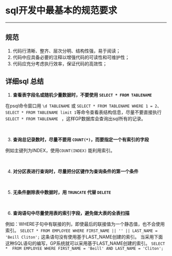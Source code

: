 
# sql开发中最基本的规范要求
----



## 规范
1. 代码行清晰、整齐、层次分明、结构性强，易于阅读；
2. 代码中应具备必要的注释以增强代码的可读性和可维护性；
3. 代码应充分考虑执行效率，保证代码的高效性；

## 详细sql 总结
1. **查看表字段名或随机少量数据时，不要使用 ` SELECT * FROM TABLENAME `**

 在psql命令窗口用 ` \d TABLENAME ` 或 ` SELECT * FROM TABLENAME WHERE 1 = 2 `、` SELECT * FROM TABLENAME limit 1 `等命令查看表结构信息，尽量不要直接执行 `SELECT * FROM TABLENAME ` ，这样GP数据库会查询出sql所有的记录。

 <br>





3. **查询总记录数时，尽量不要用 ` COUNT(*) `，而要指定一个有索引的字段**

例如主键列为INDEX，使用` COUNT(INDEX) ` 能利用索引。

<br>

4. **对分区表进行查询时，尽量把分区键作为查询条件的第一个条件**

<br>

5. **无条件删除表中数据时，用 ` TRUNCATE ` 代替 ` DELETE `**

<br>

6. **查询语句中尽量使用表的索引字段，避免做大表的全表扫描**

 例如：WHERE子句中有联接的列，即使最后的联接值为一个静态值，也不会使用索引。
 ` SELECT * FROM EMPLOYEE WHERE FIRST_NAME || '' || LAST_NAME = 'Beill Cliton'; `
这条语句没有使用基于LAST_NAME创建的索引。
当采用下面这种SQL语句的编写，GP系统就可以采用基于LAST_NAME创建的索引。
 ` SELECT *  FROM EMPLOYEE WHERE FIRST_NAME = 'Beill' AND LAST_NAME = 'Cliton'; `
<br>
